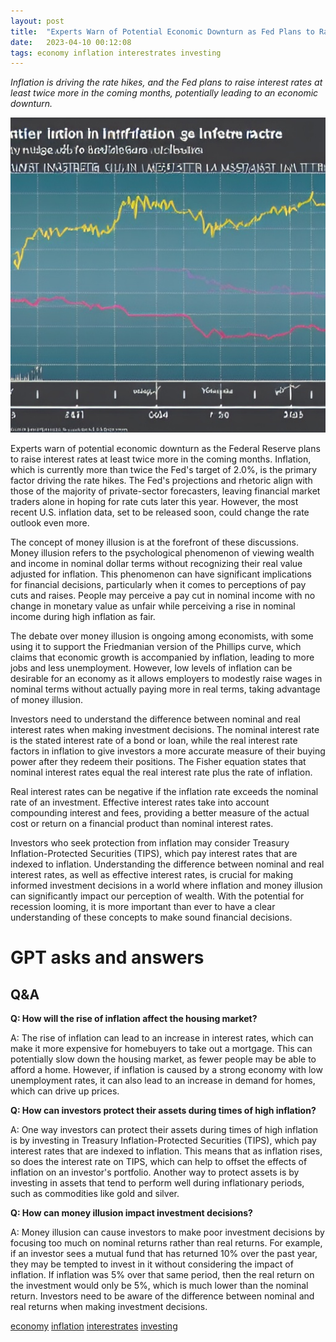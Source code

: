```yaml
---
layout: post
title:  "Experts Warn of Potential Economic Downturn as Fed Plans to Raise Interest Rates"
date:   2023-04-10 00:12:08 
tags: economy inflation interestrates investing
---
```

*Inflation is driving the rate hikes, and the Fed plans to raise interest rates at least twice more in the coming months, potentially leading to an economic downturn.*

![A graph showing inflation rates increasing while the stock market drops, with worried investors in the background.](/assets/93359bb3-56da-45f6-bc8b-10b7f2ff7925.jpg "Experts Warn of Potential Economic Downturn as Fed Plans to Raise Interest Rates")

Experts warn of potential economic downturn as the Federal Reserve plans to raise interest rates at least twice more in the coming months. Inflation, which is currently more than twice the Fed's target of 2.0%, is the primary factor driving the rate hikes. The Fed's projections and rhetoric align with those of the majority of private-sector forecasters, leaving financial market traders alone in hoping for rate cuts later this year. However, the most recent U.S. inflation data, set to be released soon, could change the rate outlook even more.

The concept of money illusion is at the forefront of these discussions. Money illusion refers to the psychological phenomenon of viewing wealth and income in nominal dollar terms without recognizing their real value adjusted for inflation. This phenomenon can have significant implications for financial decisions, particularly when it comes to perceptions of pay cuts and raises. People may perceive a pay cut in nominal income with no change in monetary value as unfair while perceiving a rise in nominal income during high inflation as fair.

The debate over money illusion is ongoing among economists, with some using it to support the Friedmanian version of the Phillips curve, which claims that economic growth is accompanied by inflation, leading to more jobs and less unemployment. However, low levels of inflation can be desirable for an economy as it allows employers to modestly raise wages in nominal terms without actually paying more in real terms, taking advantage of money illusion.

Investors need to understand the difference between nominal and real interest rates when making investment decisions. The nominal interest rate is the stated interest rate of a bond or loan, while the real interest rate factors in inflation to give investors a more accurate measure of their buying power after they redeem their positions. The Fisher equation states that nominal interest rates equal the real interest rate plus the rate of inflation.

Real interest rates can be negative if the inflation rate exceeds the nominal rate of an investment. Effective interest rates take into account compounding interest and fees, providing a better measure of the actual cost or return on a financial product than nominal interest rates.

Investors who seek protection from inflation may consider Treasury Inflation-Protected Securities (TIPS), which pay interest rates that are indexed to inflation. Understanding the difference between nominal and real interest rates, as well as effective interest rates, is crucial for making informed investment decisions in a world where inflation and money illusion can significantly impact our perception of wealth. With the potential for recession looming, it is more important than ever to have a clear understanding of these concepts to make sound financial decisions.

# GPT asks and answers

## Q&A

**Q: How will the rise of inflation affect the housing market?**

A: The rise of inflation can lead to an increase in interest rates, which can make it more expensive for homebuyers to take out a mortgage. This can potentially slow down the housing market, as fewer people may be able to afford a home. However, if inflation is caused by a strong economy with low unemployment rates, it can also lead to an increase in demand for homes, which can drive up prices.

**Q: How can investors protect their assets during times of high inflation?**

A: One way investors can protect their assets during times of high inflation is by investing in Treasury Inflation-Protected Securities (TIPS), which pay interest rates that are indexed to inflation. This means that as inflation rises, so does the interest rate on TIPS, which can help to offset the effects of inflation on an investor's portfolio. Another way to protect assets is by investing in assets that tend to perform well during inflationary periods, such as commodities like gold and silver.

**Q: How can money illusion impact investment decisions?**

A: Money illusion can cause investors to make poor investment decisions by focusing too much on nominal returns rather than real returns. For example, if an investor sees a mutual fund that has returned 10% over the past year, they may be tempted to invest in it without considering the impact of inflation. If inflation was 5% over that same period, then the real return on the investment would only be 5%, which is much lower than the nominal return. Investors need to be aware of the difference between nominal and real returns when making investment decisions.

[economy](/tags/economy) [inflation](/tags/inflation) [interestrates](/tags/interestrates) [investing](/tags/investing)